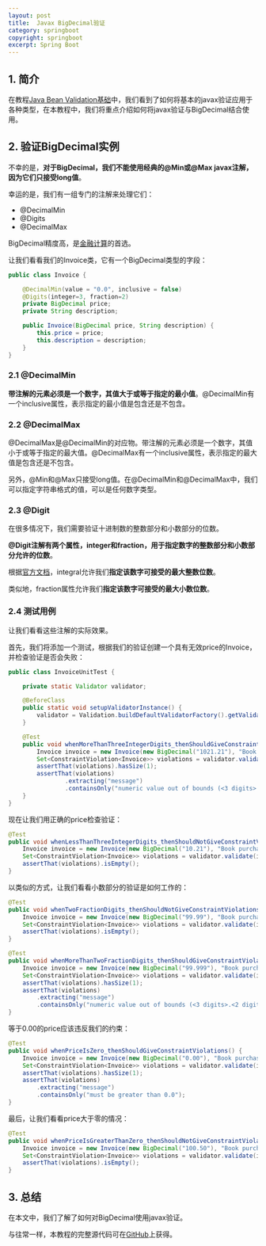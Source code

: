```yaml
---
layout: post
title:  Javax BigDecimal验证
category: springboot
copyright: springboot
excerpt: Spring Boot
---
```


## 1. 简介

在教程[Java Bean Validation基础](https://www.baeldung.com/javax-validation)中，我们看到了如何将基本的javax验证应用于各种类型，在本教程中，我们将重点介绍如何将javax验证与BigDecimal结合使用。

## 2. 验证BigDecimal实例

不幸的是，**对于BigDecimal，我们不能使用经典的@Min或@Max javax注解，因为它们只接受long值**。

幸运的是，我们有一组专门的注解来处理它们：

-   @DecimalMin
-   @Digits
-   @DecimalMax

BigDecimal精度高，是[金融计算](https://www.baeldung.com/java-bigdecimal-biginteger)的首选。

让我们看看我们的Invoice类，它有一个BigDecimal类型的字段：

```java
public class Invoice {

    @DecimalMin(value = "0.0", inclusive = false)
    @Digits(integer=3, fraction=2)
    private BigDecimal price;
    private String description;

    public Invoice(BigDecimal price, String description) {
        this.price = price;
        this.description = description;
    }
}
```

### 2.1 @DecimalMin

**带注解的元素必须是一个数字，其值大于或等于指定的最小值**。@DecimalMin有一个inclusive属性，表示指定的最小值是包含还是不包含。

### 2.2 @DecimalMax

@DecimalMax是@DecimalMin的对应物。带注解的元素必须是一个数字，其值小于或等于指定的最大值。@DecimalMax有一个inclusive属性，表示指定的最大值是包含还是不包含。

另外，@Min和@Max只接受long值。在@DecimalMin和@DecimalMax中，我们可以指定字符串格式的值，可以是任何数字类型。

### 2.3 @Digit

在很多情况下，我们需要验证十进制数的整数部分和小数部分的位数。

**@Digit注解有两个属性，integer和fraction，用于指定数字的整数部分和小数部分允许的位数**。

根据[官方文档](https://docs.oracle.com/javaee/7/api/javax/validation/constraints/Digits.html)，integral允许我们**指定该数字可接受的最大整数位数**。

类似地，fraction属性允许我们**指定该数字可接受的最大小数位数**。

### 2.4 测试用例

让我们看看这些注解的实际效果。

首先，我们将添加一个测试，根据我们的验证创建一个具有无效price的Invoice，并检查验证是否会失败：

```java
public class InvoiceUnitTest {

    private static Validator validator;

    @BeforeClass
    public static void setupValidatorInstance() {
        validator = Validation.buildDefaultValidatorFactory().getValidator();
    }

    @Test
    public void whenMoreThanThreeIntegerDigits_thenShouldGiveConstraintViolations() {
        Invoice invoice = new Invoice(new BigDecimal("1021.21"), "Book purchased");
        Set<ConstraintViolation<Invoice>> violations = validator.validate(invoice);
        assertThat(violations).hasSize(1);
        assertThat(violations)
                .extracting("message")
                .containsOnly("numeric value out of bounds (<3 digits>.<2 digits> expected)");
    }
}
```

现在让我们用正确的price检查验证：

```java
@Test
public void whenLessThanThreeIntegerDigits_thenShouldNotGiveConstraintViolations() {
    Invoice invoice = new Invoice(new BigDecimal("10.21"), "Book purchased");
    Set<ConstraintViolation<Invoice>> violations = validator.validate(invoice);
    assertThat(violations).isEmpty();
}
```

以类似的方式，让我们看看小数部分的验证是如何工作的：

```java
@Test
public void whenTwoFractionDigits_thenShouldNotGiveConstraintViolations() {
    Invoice invoice = new Invoice(new BigDecimal("99.99"), "Book purchased");
    Set<ConstraintViolation<Invoice>> violations = validator.validate(invoice);
    assertThat(violations).isEmpty();
}

@Test
public void whenMoreThanTwoFractionDigits_thenShouldGiveConstraintViolations() {
    Invoice invoice = new Invoice(new BigDecimal("99.999"), "Book purchased");
    Set<ConstraintViolation<Invoice>> violations = validator.validate(invoice);
    assertThat(violations).hasSize(1);
    assertThat(violations)
        .extracting("message")
        .containsOnly("numeric value out of bounds (<3 digits>.<2 digits> expected)");
}
```

等于0.00的price应该违反我们的约束：

```java
@Test
public void whenPriceIsZero_thenShouldGiveConstraintViolations() {
    Invoice invoice = new Invoice(new BigDecimal("0.00"), "Book purchased");
    Set<ConstraintViolation<Invoice>> violations = validator.validate(invoice);
    assertThat(violations).hasSize(1);
    assertThat(violations)
        .extracting("message")
        .containsOnly("must be greater than 0.0");
}
```

最后，让我们看看price大于零的情况：

```java
@Test
public void whenPriceIsGreaterThanZero_thenShouldNotGiveConstraintViolations() {
    Invoice invoice = new Invoice(new BigDecimal("100.50"), "Book purchased");
    Set<ConstraintViolation<Invoice>> violations = validator.validate(invoice);
    assertThat(violations).isEmpty();
}
```

## 3. 总结

在本文中，我们了解了如何对BigDecimal使用javax验证。

与往常一样，本教程的完整源代码可在[GitHub](https://github.com/tuyucheng7/taketoday-tutorial4j/tree/master/spring-boot-modules/spring-boot-validation-2)上获得。